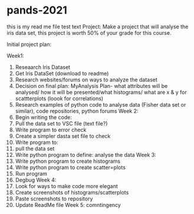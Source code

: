 # pands-2021
this is my read me file
test text
Project: Make a project that will analyse the iris data set, this project is worth 50% of your grade for this course.


Initial project plan:

Week1: 
1. Reseaarch Iris Dataset
2. Get Iris DataSet (download to readme)
3. Research websites/forums on ways to analyze the dataset
4. Decision on final plan: MyAnalysis Plan- what attributes will be analysed/ how it will be presented/what histograms/ what are x & y for scattterplots (loook for correlations)
5. Research examples of python code to analyse data (Fisher data set or similar), code repositories, python forums
Week 2:
6. Begin writing the code:
7. Pull the data set to VSC file (text file?)
8. Write program to error check
9. Create a simpler dasta set file to check
10. Write program to:
11. pull the data set
12. Write python program to define: analyse the data
Week 3:
13. Write python program to create histograms
14. Write python program to create scatter=plots
15. Run program
16. Degbug
Week 4: 
17. Look for ways to make code more elegant
18. Create screenshots of histograms/scatterplots
19. Paste screenshots to repository 
20. Update ReadMe file
Week 5: comntingency
